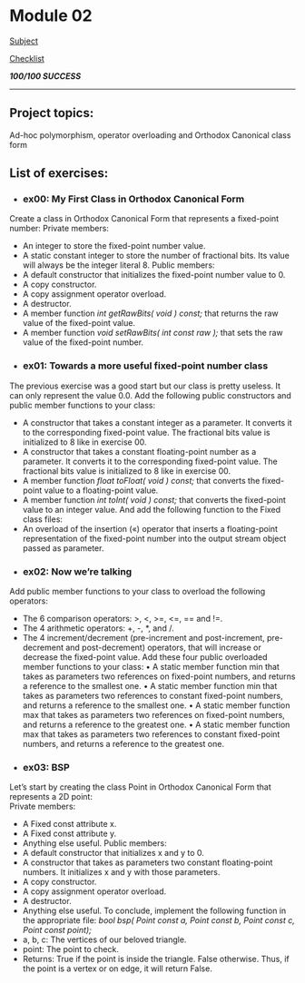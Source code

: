 # Module 02
[Subject](https://cdn.intra.42.fr/pdf/pdf/52150/en.subject.pdf)

[Checklist](https://github.com/mharriso/school21-checklists/blob/master/ng_4_cpp_module_02.pdf)

***100/100 SUCCESS***

---
## Project topics:
Ad-hoc polymorphism, operator overloading and Orthodox Canonical class form

## List of exercises:
* ### ex00: My First Class in Orthodox Canonical Form

Create a class in Orthodox Canonical Form that represents a fixed-point number:
Private members:
- An integer to store the fixed-point number value.
- A static constant integer to store the number of fractional bits. Its value will always be the integer literal 8.
Public members:
- A default constructor that initializes the fixed-point number value to 0.
- A copy constructor.
- A copy assignment operator overload.
- A destructor.
- A member function *int getRawBits( void ) const;* that returns the raw value of the fixed-point value.
- A member function *void setRawBits( int const raw );* that sets the raw value of the fixed-point number.


* ### ex01: Towards a more useful fixed-point number class

The previous exercise was a good start but our class is pretty useless. It can only represent the value 0.0.
Add the following public constructors and public member functions to your class:
- A constructor that takes a constant integer as a parameter.
It converts it to the corresponding fixed-point value. The fractional bits value is
initialized to 8 like in exercise 00.
- A constructor that takes a constant floating-point number as a parameter.
It converts it to the corresponding fixed-point value. The fractional bits value is
initialized to 8 like in exercise 00.
- A member function *float toFloat( void ) const;*
that converts the fixed-point value to a floating-point value.
- A member function *int toInt( void ) const;*
that converts the fixed-point value to an integer value.
And add the following function to the Fixed class files:
- An overload of the insertion («) operator that inserts a floating-point representation
of the fixed-point number into the output stream object passed as parameter.


* ### ex02:  Now we’re talking

Add public member functions to your class to overload the following operators:
- The 6 comparison operators: >, <, >=, <=, == and !=.
- The 4 arithmetic operators: +, -, *, and /.
- The 4 increment/decrement (pre-increment and post-increment, pre-decrement and
post-decrement) operators, that will increase or decrease the fixed-point value.
Add these four public overloaded member functions to your class:
• A static member function min that takes as parameters two references on fixed-point
numbers, and returns a reference to the smallest one.
• A static member function min that takes as parameters two references to constant
fixed-point numbers, and returns a reference to the smallest one.
• A static member function max that takes as parameters two references on fixed-point
numbers, and returns a reference to the greatest one.
• A static member function max that takes as parameters two references to constant
fixed-point numbers, and returns a reference to the greatest one.


* ### ex03: BSP

Let’s start by creating the class Point in Orthodox Canonical Form that represents
a 2D point: </br>
Private members:
- A Fixed const attribute x.
- A Fixed const attribute y.
- Anything else useful.
Public members:
- A default constructor that initializes x and y to 0.
- A constructor that takes as parameters two constant floating-point numbers.
It initializes x and y with those parameters. </br>
- A copy constructor.
- A copy assignment operator overload.
- A destructor.
- Anything else useful.
To conclude, implement the following function in the appropriate file:
*bool bsp( Point const a, Point const b, Point const c, Point const point);*
- a, b, c: The vertices of our beloved triangle.
- point: The point to check.
- Returns: True if the point is inside the triangle. False otherwise.
Thus, if the point is a vertex or on edge, it will return False.

